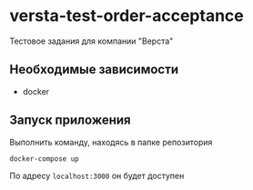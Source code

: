 # versta-test-order-acceptance
Тестовое задания для компании "Верста"

## Необходимые зависимости
- docker


## Запуск приложения

Выполнить команду, находясь в папке репозитория
```
docker-compose up
```

По адресу `localhost:3000` он будет доступен